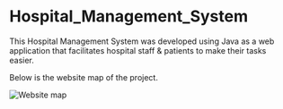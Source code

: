 # Hospital_Management_System
This Hospital Management System was developed using Java as a web application that facilitates hospital staff &amp; patients to make their tasks easier.

Below is the website map of the project. 

![Website map](https://user-images.githubusercontent.com/68071470/190874745-2c9f4198-9573-4306-a600-c23cda3b2742.png)
